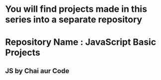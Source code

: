 # You will find projects made in this series into a separate repository 
# Repository Name : JavaScript Basic Projects
## JS by Chai aur Code
